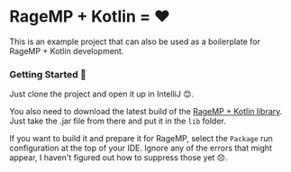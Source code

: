 # RageMP + Kotlin = ❤

This is an example project that can also be used as
a boilerplate for RageMP + Kotlin development.

### Getting Started  🔰
Just clone the project and open it up in IntelliJ 😊.

You also need to download the latest build of the 
[RageMP + Kotlin library](https://github.com/LucasRitter/ragemp-kotlin-client/releases).
Just take the .jar file from there and put it in the `lib` folder.

If you want to build it and prepare it for RageMP,
select the `Package` run configuration at the top of your IDE.
Ignore any of the errors that might appear, I haven't figured out
how to suppress those yet 😞.

